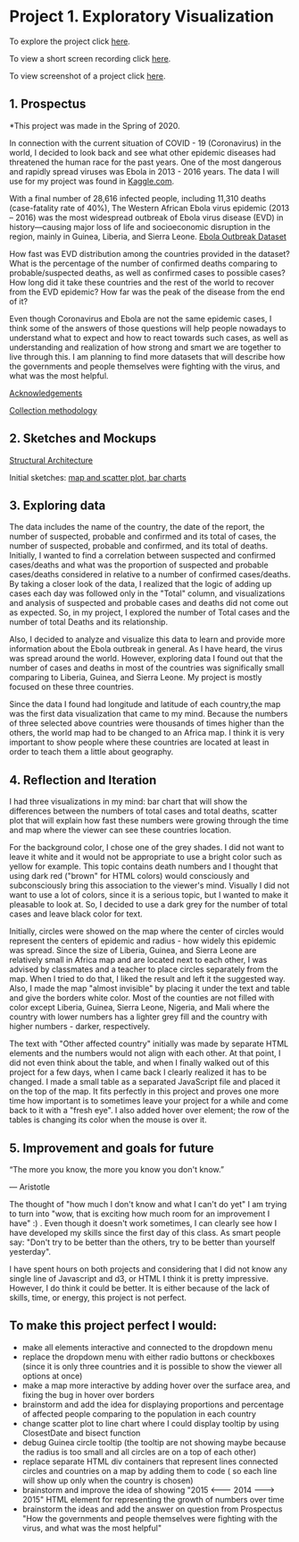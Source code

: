 # Project 1. Exploratory Visualization

To explore the project click [here](https://nchikurova.github.io/Interactive-Data-Vis-Portfolio/exploratory_project/).

To view a short screen recording click [here](https://github.com/nchikurova/Interactive-Data-Vis-Portfolio/blob/master/lib/sketches/project_1.mov).

To view screenshot of a project click [here](https://github.com/nchikurova/Interactive-Data-Vis-Portfolio/blob/master/lib/sketches/project_1_pic.png).

## 1. Prospectus

*This project was made in the Spring of 2020.

In connection with the current situation of COVID - 19 (Coronavirus) in the world, I decided to look back and see what other epidemic diseases had threatened the human race for the past years. One of the most dangerous and rapidly spread viruses was Ebola in 2013 - 2016 years. The data I will use for my project was found in [Kaggle.com](https://www.kaggle.com). 

With a final number of 28,616 infected people, including 11,310 deaths (case-fatality rate of 40%), The Western African Ebola virus epidemic (2013 – 2016) was the most widespread outbreak of Ebola virus disease (EVD) in history—causing major loss of life and socioeconomic disruption in the region, mainly in Guinea, Liberia, and Sierra Leone. [Ebola Outbreak Dataset](https://www.kaggle.com/imdevskp/ebola-outbreak-20142016-complete-dataset)

How fast was EVD distribution among the countries provided in the dataset? What is the percentage of the number of confirmed deaths comparing to probable/suspected deaths, as well as confirmed cases to possible cases? How long did it take these countries and the rest of the world to recover from the EVD epidemic? How far was the peak of the disease from the end of it?

Even though Coronavirus and Ebola are not the same epidemic cases, I think some of the answers of those questions will help people nowadays to understand what to expect and how to react towards such cases, as well as understanding and realization of how strong and smart we are together to live through this. 
I am planning to find more datasets that will describe how the governments and people themselves were fighting with the virus, and what was the most helpful.

[Acknowledgements](https://www.who.int/csr/don/archive/disease/ebola/en/)

[Collection methodology](https://github.com/imdevskp/ebola_outbreak_dataset)

## 2. Sketches and Mockups

[Structural Architecture](https://github.com/nchikurova/Interactive-Data-Vis-Portfolio/blob/master/lib/sketches/arch_diagram_project1.png)

Initial sketches: [map and scatter plot](https://github.com/nchikurova/Interactive-Data-Vis-Portfolio/blob/master/lib/sketches/IMG_7447.jpeg),[ bar charts](https://github.com/nchikurova/Interactive-Data-Vis-Portfolio/blob/master/lib/sketches/IMG_7448.jpeg)

## 3. Exploring data

The data includes the name of the country, the date of the report, the number of suspected, probable and confirmed and its total of cases, the number of suspected, probable and confirmed, and its total of deaths. Initially, I wanted to find a correlation between suspected and confirmed cases/deaths and what was the proportion of suspected and probable cases/deaths considered in relative to a number of confirmed cases/deaths. By taking a closer look of the data, I realized that the logic of adding up cases each day was followed only in the "Total" column, and visualizations and analysis of suspected and probable cases and deaths did not come out as expected. So, in my project, I explored the number of Total cases and the number of total Deaths and its relationship.

Also, I decided to analyze and visualize this data to learn and provide more information about the Ebola outbreak in general. As I have heard, the virus was spread around the world. However, exploring data I found out that the number of cases and deaths in most of the countries was significally small comparing to Liberia, Guinea, and Sierra Leone. My project is mostly focused on these three countries.

Since the data I found had longitude and latitude of each country,the map was the first data visualization that came to my mind. Because the numbers of three selected above countries were thousands of times higher than the others, the world map had to be changed to an Africa map. I think it is very important to show people where these countries are located at least in order to teach them a little about geography.

## 4. Reflection and Iteration

I had three visualizations in my mind: bar chart that will show the differences between the numbers of total cases and total deaths, scatter plot that will explain how fast these numbers were growing through the time and map where the viewer can see these countries location. 

For the background color, I chose one of the grey shades. I did not want to leave it white and it would not be appropriate to use a bright color such as yellow for example. This topic contains death numbers and I thought that using dark red ("brown" for HTML colors) would consciously and subconsciously bring this association to the viewer's mind. Visually I did not want to use a lot of colors, since it is a serious topic, but I wanted to make it pleasable to look at. So, I decided to use a dark grey for the number of total cases and leave black color for text.

Initially, circles were showed on the map where the center of circles would represent the centers of epidemic and radius - how widely this epidemic was spread. Since the size of Liberia, Guinea, and Sierra Leone are relatively small in Africa map and are located next to each other, I was advised by classmates and a teacher to place circles separately from the map. When I tried to do that, I liked the result and left it the suggested way. Also, I made the map "almost invisible" by placing it under the text and table and give the borders white color. Most of the counties are not filled with color except Liberia, Guinea, Sierra Leone, Nigeria, and Mali where the country with lower numbers has a lighter grey fill and the country with higher numbers - darker, respectively.

The text with "Other affected country" initially was made by separate HTML elements and the numbers would not align with each other. At that point, I did not even think about the table, and when I finally walked out of this project for a few days, when I came back I clearly realized it has to be changed. I made a small table as a separated JavaScript file and placed it on the top of the map. It fits perfectly in this project and proves one more time how important is to sometimes leave your project for a while and come back to it with a "fresh eye". I also added hover over element; the row of the tables is changing its color when the mouse is over it.

## 5. Improvement and goals for future

“The more you know, the more you know you don't know.”

― Aristotle

The thought of "how much I don't know and what I can't do yet" I am trying to turn into "wow, that is exciting how much room for an improvement I have" :) . Even though it doesn't work sometimes, I can clearly see how I have developed my skills since the first day of this class. As smart people say: "Don't try to be better than the others, try to be better than yourself yesterday".

I have spent hours on both projects and considering that I did not know any single line of Javascript and d3, or HTML I think it is pretty impressive. However, I do think it could be better. It is either because of the lack of skills, time, or energy, this project is not perfect. 

## To make this project perfect I would:

- make all elements interactive and connected to the dropdown menu
- replace the dropdown menu with either radio buttons or checkboxes (since it is only three countries and it is possible to show the viewer all options at once)
- make a map more interactive by adding hover over the surface area, and fixing the bug in hover over borders
- brainstorm and add the idea for displaying proportions and percentage of affected people comparing to the population in each country
- change scatter plot to line chart where I could display tooltip by using ClosestDate and bisect function
- debug Guinea circle tooltip (the tooltip are not showing maybe because the radius is too small and all circles are on a top of each other)
- replace separate HTML div containers that represent lines connected circles and countries on a map by adding them to code ( so each line will show up only when the country is chosen)
- brainstorm and improve the idea of showing "2015 <--- 2014 ---> 2015" HTML element for representing the growth of numbers over time
- brainstorm the ideas and add the answer on question from Prospectus "How the governments and people themselves were fighting with the virus, and what was the most helpful"
